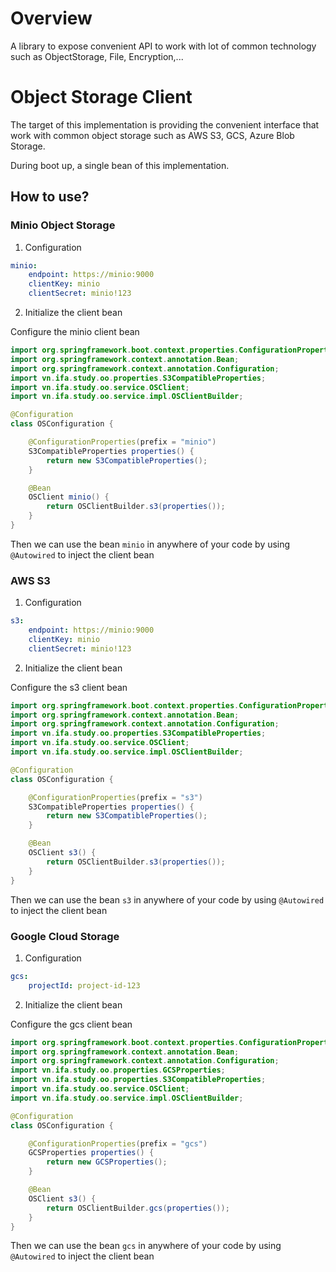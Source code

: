 # Overview

A library to expose convenient API to work with lot of common technology such as ObjectStorage, File, Encryption,...

# Object Storage Client
The target of this implementation is providing the convenient interface that work with common object storage such as AWS S3, GCS, Azure Blob Storage.

During boot up, a single bean of this implementation.

## How to use?
### Minio Object Storage
1. Configuration

```yaml
minio:
    endpoint: https://minio:9000
    clientKey: minio
    clientSecret: minio!123
```
2. Initialize the client bean

Configure the minio client bean

```java
import org.springframework.boot.context.properties.ConfigurationProperties;
import org.springframework.context.annotation.Bean;
import org.springframework.context.annotation.Configuration;
import vn.ifa.study.oo.properties.S3CompatibleProperties;
import vn.ifa.study.oo.service.OSClient;
import vn.ifa.study.oo.service.impl.OSClientBuilder;

@Configuration
class OSConfiguration {

    @ConfigurationProperties(prefix = "minio")
    S3CompatibleProperties properties() {
        return new S3CompatibleProperties();
    }

    @Bean
    OSClient minio() {
        return OSClientBuilder.s3(properties());
    }
}
```

Then we can use the bean `minio` in anywhere of your code by using `@Autowired` to inject the client bean

### AWS S3
1. Configuration

```yaml
s3:
    endpoint: https://minio:9000
    clientKey: minio
    clientSecret: minio!123
```
2. Initialize the client bean

Configure the s3 client bean

```java
import org.springframework.boot.context.properties.ConfigurationProperties;
import org.springframework.context.annotation.Bean;
import org.springframework.context.annotation.Configuration;
import vn.ifa.study.oo.properties.S3CompatibleProperties;
import vn.ifa.study.oo.service.OSClient;
import vn.ifa.study.oo.service.impl.OSClientBuilder;

@Configuration
class OSConfiguration {

    @ConfigurationProperties(prefix = "s3")
    S3CompatibleProperties properties() {
        return new S3CompatibleProperties();
    }

    @Bean
    OSClient s3() {
        return OSClientBuilder.s3(properties());
    }
}
```

Then we can use the bean `s3` in anywhere of your code by using `@Autowired` to inject the client bean

### Google Cloud Storage
1. Configuration

```yaml
gcs:
    projectId: project-id-123
```
2. Initialize the client bean

Configure the gcs client bean

```java
import org.springframework.boot.context.properties.ConfigurationProperties;
import org.springframework.context.annotation.Bean;
import org.springframework.context.annotation.Configuration;
import vn.ifa.study.oo.properties.GCSProperties;
import vn.ifa.study.oo.properties.S3CompatibleProperties;
import vn.ifa.study.oo.service.OSClient;
import vn.ifa.study.oo.service.impl.OSClientBuilder;

@Configuration
class OSConfiguration {

    @ConfigurationProperties(prefix = "gcs")
    GCSProperties properties() {
        return new GCSProperties();
    }

    @Bean
    OSClient s3() {
        return OSClientBuilder.gcs(properties());
    }
}
```

Then we can use the bean `gcs` in anywhere of your code by using `@Autowired` to inject the client bean
